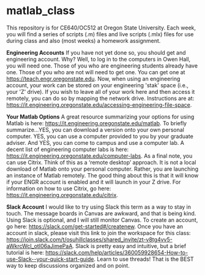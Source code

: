 # matlab_class

This repository is for CE640/OC512 at Oregon State University. Each week, you will find a series of scripts (.m) files and live scripts (.mlx) files for use during class and also (most weeks) a homework assignment. 

**Engineering Accounts**
If you have not yet done so, you should get and engineering account. Why? Well, to log in to the computers in Owen Hall, you will need one. Those of you who are engineering students already have one. Those of you who are not will need to get one. You can get one at https://teach.engr.oregonstate.edu. Now, when using an engineering account, your work can be stored on your engineering 'stak' space (i.e., your 'Z' drive). If you wish to leave all of your work here and then access it remotely, you can do so by mapping the network drive. Instructions are at: https://it.engineering.oregonstate.edu/accessing-engineering-file-space. 

**Your Matlab Options**
A great resource summarizing your options for using Matlab is here: https://it.engineering.oregonstate.edu/matlab. To briefly summarize...YES, you can download a version onto your own personal computer. YES, you can use a computer provided to you by your graduate adviser. And YES, you can come to campus and use a computer lab. A decent list of engineering computer labs is here: https://it.engineering.oregonstate.edu/computer-labs. As a final note, you can use Citrix. Think of this as a ‘remote desktop’ approach. It is not a local download of Matlab onto your personal computer. Rather, you are launching an instance of Matlab remotely. The good thing about this is that it will know if your ENGR account is enabled and it will launch in your Z drive. For information on how to use Citrix, go here: https://it.engineering.oregonstate.edu/citrix. 

**Slack Account**
I would like to try using Slack this term as a way to stay in touch. The message boards in Canvas are awkward, and that is being kind. Using Slack is optional, and I will still monitor Canvas. To create an account, go here: https://slack.com/get-started#/createnew. Once you have an account in slack, please visit this link to join the workspace for this class: https://join.slack.com/t/osuhillclasses/shared_invite/zt-v8tg4vv5-aWkrcWcI_otI06aJimePaA. Slack is pretty easy and intuitive, but a brief tutorial is here: https://slack.com/help/articles/360059928654-How-to-use-Slack--your-quick-start-guide. Learn to use threads! That is the BEST way to keep discussions organized and on point.
